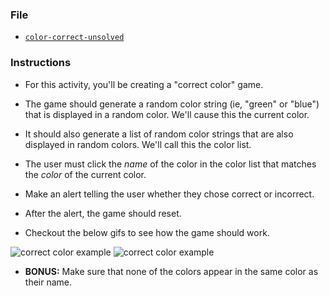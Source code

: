 ### File

- [`color-correct-unsolved`](Unsolved/color-correct-unsolved.html)

### Instructions

- For this activity, you'll be creating a "correct color" game.

- The game should generate a random color string (ie, "green" or "blue") that is displayed in a random color. We'll cause this the current color.

- It should also generate a list of random color strings that are also displayed in random colors. We'll call this the color list.

- The user must click the _name_ of the color in the color list that matches the _color_ of the current color.

- Make an alert telling the user whether they chose correct or incorrect.

- After the alert, the game should reset.

- Checkout the below gifs to see how the game should work.

![correct color example](Images/correctColorExampleWin.gif)
![correct color example](Images/correctColorExampleLose.gif)

- **BONUS:** Make sure that none of the colors appear in the same color as their name.

